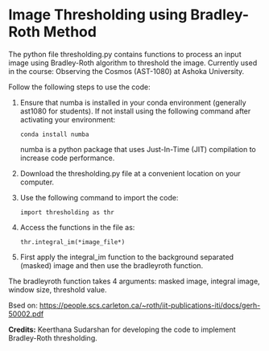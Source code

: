 # Image Thresholding using Bradley-Roth Method

The python file thresholding.py contains functions to process an input image using Bradley-Roth algorithm to threshold the image. Currently used in the course: Observing the Cosmos (AST-1080) at Ashoka University.


Follow the following steps to use the code:

1) Ensure that numba is installed in your conda environment (generally ast1080 for students). If not install using the following command after activating your environment:

   ``` conda install numba ```

   numba is a python package that uses Just-In-Time (JIT) compilation to increase code performance.

2) Download the thresholding.py file at a convenient location on your computer.

3) Use the following command to import the code:

   ```import thresholding as thr ```

4) Access the functions in the file as:

   ``` thr.integral_im(*image_file*) ```

5) First apply the integral_im function to the background separated (masked) image and then use the bradleyroth function.


The bradleyroth function takes 4 arguments: masked image, integral image, window size, threshold value.

Bsed on: https://people.scs.carleton.ca/~roth/iit-publications-iti/docs/gerh-50002.pdf



**Credits:** Keerthana Sudarshan for developing the code to implement Bradley-Roth thresholding.
